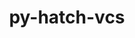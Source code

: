 ---
title: "py-hatch-vcs"
layout: cache
categories: [package, develop-2024-11-17]
meta: {"versions": ["0.4.0"], "compilers": ["apple-clang@=15.0.0", "gcc@=11.1.0", "gcc@=11.4.0", "gcc@=13.2.0", "gcc@=7.3.1", "gcc@=7.5.0", "gcc@=9.4.0", "oneapi@=2024.2.1"], "oss": ["amzn2", "ubuntu18.04", "ubuntu20.04", "ubuntu22.04", "ubuntu24.04", "ventura"], "platforms": ["darwin", "linux"], "targets": ["aarch64", "neoverse_n1", "neoverse_v1", "neoverse_v2", "ppc64le", "x86_64_v3"], "stacks": ["aws-isc", "aws-isc-aarch64", "data-vis-sdk", "e4s", "e4s-neoverse-v2", "e4s-neoverse_v1", "e4s-oneapi", "e4s-power", "ml-darwin-aarch64-mps", "ml-linux-aarch64-cpu", "ml-linux-aarch64-cuda", "ml-linux-x86_64-cpu", "ml-linux-x86_64-cuda", "ml-linux-x86_64-rocm", "radiuss", "root"], "num_specs": 31, "num_specs_by_stack": {"root": 31, "ml-darwin-aarch64-mps": 2, "aws-isc-aarch64": 2, "aws-isc": 1, "radiuss": 2, "e4s-power": 3, "data-vis-sdk": 2, "e4s-neoverse_v1": 3, "e4s-neoverse-v2": 2, "e4s": 5, "e4s-oneapi": 4, "ml-linux-aarch64-cuda": 2, "ml-linux-aarch64-cpu": 2, "ml-linux-x86_64-rocm": 2, "ml-linux-x86_64-cpu": 2, "ml-linux-x86_64-cuda": 2}}
spec_details: [{"hash": "t6jjexmp3ts5zhesuh4h77jmypwmp5si", "compiler": "apple-clang@=15.0.0", "versions": ["0.4.0"], "os": "ventura", "platform": "darwin", "target": "aarch64", "variants": ["build_system=python_pip"], "stacks": ["root", "ml-darwin-aarch64-mps"], "size": "-", "tarball": "https://binaries.spack.io/develop-2024-11-17/build_cache/darwin-ventura-aarch64/apple-clang-15.0.0/py-hatch-vcs-0.4.0/darwin-ventura-aarch64-apple-clang-15.0.0-py-hatch-vcs-0.4.0-t6jjexmp3ts5zhesuh4h77jmypwmp5si.spack"}, {"hash": "akk4imwsjmbhrs572sx7y5qqw3ilhap6", "compiler": "apple-clang@=15.0.0", "versions": ["0.4.0"], "os": "ventura", "platform": "darwin", "target": "aarch64", "variants": ["build_system=python_pip"], "stacks": ["root", "ml-darwin-aarch64-mps"], "size": "-", "tarball": "https://binaries.spack.io/develop-2024-11-17/build_cache/darwin-ventura-aarch64/apple-clang-15.0.0/py-hatch-vcs-0.4.0/darwin-ventura-aarch64-apple-clang-15.0.0-py-hatch-vcs-0.4.0-akk4imwsjmbhrs572sx7y5qqw3ilhap6.spack"}, {"hash": "34nlc4bigppmzmheqgb7vdllu5aki5l4", "compiler": "gcc@=7.3.1", "versions": ["0.4.0"], "os": "amzn2", "platform": "linux", "target": "aarch64", "variants": ["build_system=python_pip"], "stacks": ["root", "aws-isc-aarch64"], "size": "-", "tarball": "https://binaries.spack.io/develop-2024-11-17/build_cache/linux-amzn2-aarch64/gcc-7.3.1/py-hatch-vcs-0.4.0/linux-amzn2-aarch64-gcc-7.3.1-py-hatch-vcs-0.4.0-34nlc4bigppmzmheqgb7vdllu5aki5l4.spack"}, {"hash": "ytoembuxj5csjtroyfrtjw2mimt5wcyy", "compiler": "gcc@=7.3.1", "versions": ["0.4.0"], "os": "amzn2", "platform": "linux", "target": "neoverse_n1", "variants": ["build_system=python_pip"], "stacks": ["root", "aws-isc-aarch64"], "size": "-", "tarball": "https://binaries.spack.io/develop-2024-11-17/build_cache/linux-amzn2-neoverse_n1/gcc-7.3.1/py-hatch-vcs-0.4.0/linux-amzn2-neoverse_n1-gcc-7.3.1-py-hatch-vcs-0.4.0-ytoembuxj5csjtroyfrtjw2mimt5wcyy.spack"}, {"hash": "fvhu46wcdjvise7kotpigdkxpy4nynjr", "compiler": "gcc@=7.3.1", "versions": ["0.4.0"], "os": "amzn2", "platform": "linux", "target": "x86_64_v3", "variants": ["build_system=python_pip"], "stacks": ["root", "aws-isc"], "size": "-", "tarball": "https://binaries.spack.io/develop-2024-11-17/build_cache/linux-amzn2-x86_64_v3/gcc-7.3.1/py-hatch-vcs-0.4.0/linux-amzn2-x86_64_v3-gcc-7.3.1-py-hatch-vcs-0.4.0-fvhu46wcdjvise7kotpigdkxpy4nynjr.spack"}, {"hash": "qhjqiscu4dy2jxrzbq6qwydp3c3drq64", "compiler": "gcc@=7.5.0", "versions": ["0.4.0"], "os": "ubuntu18.04", "platform": "linux", "target": "x86_64_v3", "variants": ["build_system=python_pip"], "stacks": ["root", "radiuss"], "size": "-", "tarball": "https://binaries.spack.io/develop-2024-11-17/build_cache/linux-ubuntu18.04-x86_64_v3/gcc-7.5.0/py-hatch-vcs-0.4.0/linux-ubuntu18.04-x86_64_v3-gcc-7.5.0-py-hatch-vcs-0.4.0-qhjqiscu4dy2jxrzbq6qwydp3c3drq64.spack"}, {"hash": "uxhysqqdqpehqn2obd7t7hmeeif6coqh", "compiler": "gcc@=7.5.0", "versions": ["0.4.0"], "os": "ubuntu18.04", "platform": "linux", "target": "x86_64_v3", "variants": ["build_system=python_pip"], "stacks": ["root", "radiuss"], "size": "-", "tarball": "https://binaries.spack.io/develop-2024-11-17/build_cache/linux-ubuntu18.04-x86_64_v3/gcc-7.5.0/py-hatch-vcs-0.4.0/linux-ubuntu18.04-x86_64_v3-gcc-7.5.0-py-hatch-vcs-0.4.0-uxhysqqdqpehqn2obd7t7hmeeif6coqh.spack"}, {"hash": "4btjfsk5dsljam555gqjk5yefpjk5pro", "compiler": "gcc@=9.4.0", "versions": ["0.4.0"], "os": "ubuntu20.04", "platform": "linux", "target": "ppc64le", "variants": ["build_system=python_pip"], "stacks": ["root", "e4s-power"], "size": "-", "tarball": "https://binaries.spack.io/develop-2024-11-17/build_cache/linux-ubuntu20.04-ppc64le/gcc-9.4.0/py-hatch-vcs-0.4.0/linux-ubuntu20.04-ppc64le-gcc-9.4.0-py-hatch-vcs-0.4.0-4btjfsk5dsljam555gqjk5yefpjk5pro.spack"}, {"hash": "twhbi2wub7mjp3yfbcxpbusos3zoycj3", "compiler": "gcc@=9.4.0", "versions": ["0.4.0"], "os": "ubuntu20.04", "platform": "linux", "target": "ppc64le", "variants": ["build_system=python_pip"], "stacks": ["root", "e4s-power"], "size": "-", "tarball": "https://binaries.spack.io/develop-2024-11-17/build_cache/linux-ubuntu20.04-ppc64le/gcc-9.4.0/py-hatch-vcs-0.4.0/linux-ubuntu20.04-ppc64le-gcc-9.4.0-py-hatch-vcs-0.4.0-twhbi2wub7mjp3yfbcxpbusos3zoycj3.spack"}, {"hash": "5vicbhq7gtkty3akak3qgdluq4kolpap", "compiler": "gcc@=9.4.0", "versions": ["0.4.0"], "os": "ubuntu20.04", "platform": "linux", "target": "ppc64le", "variants": ["build_system=python_pip"], "stacks": ["root", "e4s-power"], "size": "-", "tarball": "https://binaries.spack.io/develop-2024-11-17/build_cache/linux-ubuntu20.04-ppc64le/gcc-9.4.0/py-hatch-vcs-0.4.0/linux-ubuntu20.04-ppc64le-gcc-9.4.0-py-hatch-vcs-0.4.0-5vicbhq7gtkty3akak3qgdluq4kolpap.spack"}, {"hash": "7odkv4bzbyo2vq7tanagooqpefywjyod", "compiler": "gcc@=11.1.0", "versions": ["0.4.0"], "os": "ubuntu20.04", "platform": "linux", "target": "x86_64_v3", "variants": ["build_system=python_pip"], "stacks": ["root", "data-vis-sdk"], "size": "-", "tarball": "https://binaries.spack.io/develop-2024-11-17/build_cache/linux-ubuntu20.04-x86_64_v3/gcc-11.1.0/py-hatch-vcs-0.4.0/linux-ubuntu20.04-x86_64_v3-gcc-11.1.0-py-hatch-vcs-0.4.0-7odkv4bzbyo2vq7tanagooqpefywjyod.spack"}, {"hash": "gxrrmmeh5wc5bpizco3zsp6ugijza3bx", "compiler": "gcc@=11.1.0", "versions": ["0.4.0"], "os": "ubuntu20.04", "platform": "linux", "target": "x86_64_v3", "variants": ["build_system=python_pip"], "stacks": ["root", "data-vis-sdk"], "size": "-", "tarball": "https://binaries.spack.io/develop-2024-11-17/build_cache/linux-ubuntu20.04-x86_64_v3/gcc-11.1.0/py-hatch-vcs-0.4.0/linux-ubuntu20.04-x86_64_v3-gcc-11.1.0-py-hatch-vcs-0.4.0-gxrrmmeh5wc5bpizco3zsp6ugijza3bx.spack"}, {"hash": "iysv5usnha7cov3gxalojnvn3reqecc3", "compiler": "gcc@=11.4.0", "versions": ["0.4.0"], "os": "ubuntu22.04", "platform": "linux", "target": "neoverse_v1", "variants": ["build_system=python_pip"], "stacks": ["root", "e4s-neoverse_v1"], "size": "-", "tarball": "https://binaries.spack.io/develop-2024-11-17/build_cache/linux-ubuntu22.04-neoverse_v1/gcc-11.4.0/py-hatch-vcs-0.4.0/linux-ubuntu22.04-neoverse_v1-gcc-11.4.0-py-hatch-vcs-0.4.0-iysv5usnha7cov3gxalojnvn3reqecc3.spack"}, {"hash": "7tnchug76jzhqrmwvza6oms37iru2fhl", "compiler": "gcc@=11.4.0", "versions": ["0.4.0"], "os": "ubuntu22.04", "platform": "linux", "target": "neoverse_v1", "variants": ["build_system=python_pip"], "stacks": ["root", "e4s-neoverse_v1"], "size": "-", "tarball": "https://binaries.spack.io/develop-2024-11-17/build_cache/linux-ubuntu22.04-neoverse_v1/gcc-11.4.0/py-hatch-vcs-0.4.0/linux-ubuntu22.04-neoverse_v1-gcc-11.4.0-py-hatch-vcs-0.4.0-7tnchug76jzhqrmwvza6oms37iru2fhl.spack"}, {"hash": "a2nhpwh3z7j7kjgdrbjfbkztkgzgfn5o", "compiler": "gcc@=11.4.0", "versions": ["0.4.0"], "os": "ubuntu22.04", "platform": "linux", "target": "neoverse_v1", "variants": ["build_system=python_pip"], "stacks": ["root", "e4s-neoverse_v1"], "size": "-", "tarball": "https://binaries.spack.io/develop-2024-11-17/build_cache/linux-ubuntu22.04-neoverse_v1/gcc-11.4.0/py-hatch-vcs-0.4.0/linux-ubuntu22.04-neoverse_v1-gcc-11.4.0-py-hatch-vcs-0.4.0-a2nhpwh3z7j7kjgdrbjfbkztkgzgfn5o.spack"}, {"hash": "ikp27brhmuyjenht45pwsbeyyspwohpt", "compiler": "gcc@=11.4.0", "versions": ["0.4.0"], "os": "ubuntu22.04", "platform": "linux", "target": "neoverse_v2", "variants": ["build_system=python_pip"], "stacks": ["root", "e4s-neoverse-v2"], "size": "-", "tarball": "https://binaries.spack.io/develop-2024-11-17/build_cache/linux-ubuntu22.04-neoverse_v2/gcc-11.4.0/py-hatch-vcs-0.4.0/linux-ubuntu22.04-neoverse_v2-gcc-11.4.0-py-hatch-vcs-0.4.0-ikp27brhmuyjenht45pwsbeyyspwohpt.spack"}, {"hash": "japsvuzrdxtrxfuqyxussqmnqgv56idf", "compiler": "gcc@=11.4.0", "versions": ["0.4.0"], "os": "ubuntu22.04", "platform": "linux", "target": "neoverse_v2", "variants": ["build_system=python_pip"], "stacks": ["root", "e4s-neoverse-v2"], "size": "-", "tarball": "https://binaries.spack.io/develop-2024-11-17/build_cache/linux-ubuntu22.04-neoverse_v2/gcc-11.4.0/py-hatch-vcs-0.4.0/linux-ubuntu22.04-neoverse_v2-gcc-11.4.0-py-hatch-vcs-0.4.0-japsvuzrdxtrxfuqyxussqmnqgv56idf.spack"}, {"hash": "uqdabgtyb5wiarzmy5p3v2j6cp47xnsa", "compiler": "gcc@=11.4.0", "versions": ["0.4.0"], "os": "ubuntu22.04", "platform": "linux", "target": "x86_64_v3", "variants": ["build_system=python_pip"], "stacks": ["root", "e4s"], "size": "-", "tarball": "https://binaries.spack.io/develop-2024-11-17/build_cache/linux-ubuntu22.04-x86_64_v3/gcc-11.4.0/py-hatch-vcs-0.4.0/linux-ubuntu22.04-x86_64_v3-gcc-11.4.0-py-hatch-vcs-0.4.0-uqdabgtyb5wiarzmy5p3v2j6cp47xnsa.spack"}, {"hash": "635novxm4fhvgyiouvhemgjfd2sdmkdy", "compiler": "gcc@=11.4.0", "versions": ["0.4.0"], "os": "ubuntu22.04", "platform": "linux", "target": "x86_64_v3", "variants": ["build_system=python_pip"], "stacks": ["root", "e4s"], "size": "-", "tarball": "https://binaries.spack.io/develop-2024-11-17/build_cache/linux-ubuntu22.04-x86_64_v3/gcc-11.4.0/py-hatch-vcs-0.4.0/linux-ubuntu22.04-x86_64_v3-gcc-11.4.0-py-hatch-vcs-0.4.0-635novxm4fhvgyiouvhemgjfd2sdmkdy.spack"}, {"hash": "qnh55oexjsixljqjxoqdahuis6qrt7al", "compiler": "gcc@=11.4.0", "versions": ["0.4.0"], "os": "ubuntu22.04", "platform": "linux", "target": "x86_64_v3", "variants": ["build_system=python_pip"], "stacks": ["root", "e4s"], "size": "-", "tarball": "https://binaries.spack.io/develop-2024-11-17/build_cache/linux-ubuntu22.04-x86_64_v3/gcc-11.4.0/py-hatch-vcs-0.4.0/linux-ubuntu22.04-x86_64_v3-gcc-11.4.0-py-hatch-vcs-0.4.0-qnh55oexjsixljqjxoqdahuis6qrt7al.spack"}, {"hash": "2iccnbjgq5gzk3frvoudlifqkckiwe5v", "compiler": "gcc@=11.4.0", "versions": ["0.4.0"], "os": "ubuntu22.04", "platform": "linux", "target": "x86_64_v3", "variants": ["build_system=python_pip"], "stacks": ["root", "e4s"], "size": "-", "tarball": "https://binaries.spack.io/develop-2024-11-17/build_cache/linux-ubuntu22.04-x86_64_v3/gcc-11.4.0/py-hatch-vcs-0.4.0/linux-ubuntu22.04-x86_64_v3-gcc-11.4.0-py-hatch-vcs-0.4.0-2iccnbjgq5gzk3frvoudlifqkckiwe5v.spack"}, {"hash": "ig23lozektjddvof5miwyhtd75yauc7y", "compiler": "gcc@=11.4.0", "versions": ["0.4.0"], "os": "ubuntu22.04", "platform": "linux", "target": "x86_64_v3", "variants": ["build_system=python_pip"], "stacks": ["root", "e4s"], "size": "-", "tarball": "https://binaries.spack.io/develop-2024-11-17/build_cache/linux-ubuntu22.04-x86_64_v3/gcc-11.4.0/py-hatch-vcs-0.4.0/linux-ubuntu22.04-x86_64_v3-gcc-11.4.0-py-hatch-vcs-0.4.0-ig23lozektjddvof5miwyhtd75yauc7y.spack"}, {"hash": "s5evurnjf4ifzr3govkko6wfhflkuzop", "compiler": "oneapi@=2024.2.1", "versions": ["0.4.0"], "os": "ubuntu22.04", "platform": "linux", "target": "x86_64_v3", "variants": ["build_system=python_pip"], "stacks": ["root", "e4s-oneapi"], "size": "-", "tarball": "https://binaries.spack.io/develop-2024-11-17/build_cache/linux-ubuntu22.04-x86_64_v3/oneapi-2024.2.1/py-hatch-vcs-0.4.0/linux-ubuntu22.04-x86_64_v3-oneapi-2024.2.1-py-hatch-vcs-0.4.0-s5evurnjf4ifzr3govkko6wfhflkuzop.spack"}, {"hash": "g6tnmxh6wholbnadzud4koj7s5xkv5vx", "compiler": "oneapi@=2024.2.1", "versions": ["0.4.0"], "os": "ubuntu22.04", "platform": "linux", "target": "x86_64_v3", "variants": ["build_system=python_pip"], "stacks": ["root", "e4s-oneapi"], "size": "-", "tarball": "https://binaries.spack.io/develop-2024-11-17/build_cache/linux-ubuntu22.04-x86_64_v3/oneapi-2024.2.1/py-hatch-vcs-0.4.0/linux-ubuntu22.04-x86_64_v3-oneapi-2024.2.1-py-hatch-vcs-0.4.0-g6tnmxh6wholbnadzud4koj7s5xkv5vx.spack"}, {"hash": "5effmwi5t7rmj3zvdf6k233lvzzebbfu", "compiler": "oneapi@=2024.2.1", "versions": ["0.4.0"], "os": "ubuntu22.04", "platform": "linux", "target": "x86_64_v3", "variants": ["build_system=python_pip"], "stacks": ["root", "e4s-oneapi"], "size": "-", "tarball": "https://binaries.spack.io/develop-2024-11-17/build_cache/linux-ubuntu22.04-x86_64_v3/oneapi-2024.2.1/py-hatch-vcs-0.4.0/linux-ubuntu22.04-x86_64_v3-oneapi-2024.2.1-py-hatch-vcs-0.4.0-5effmwi5t7rmj3zvdf6k233lvzzebbfu.spack"}, {"hash": "s6yidbzc3vr6wim2d5eet7dwruofpcb3", "compiler": "oneapi@=2024.2.1", "versions": ["0.4.0"], "os": "ubuntu22.04", "platform": "linux", "target": "x86_64_v3", "variants": ["build_system=python_pip"], "stacks": ["root", "e4s-oneapi"], "size": "-", "tarball": "https://binaries.spack.io/develop-2024-11-17/build_cache/linux-ubuntu22.04-x86_64_v3/oneapi-2024.2.1/py-hatch-vcs-0.4.0/linux-ubuntu22.04-x86_64_v3-oneapi-2024.2.1-py-hatch-vcs-0.4.0-s6yidbzc3vr6wim2d5eet7dwruofpcb3.spack"}, {"hash": "bjd7hlwxit3v6x4ti23mnk4c5uy3qgd2", "compiler": "gcc@=13.2.0", "versions": ["0.4.0"], "os": "ubuntu24.04", "platform": "linux", "target": "aarch64", "variants": ["build_system=python_pip"], "stacks": ["root", "ml-linux-aarch64-cuda", "ml-linux-aarch64-cpu"], "size": "-", "tarball": "https://binaries.spack.io/develop-2024-11-17/build_cache/linux-ubuntu24.04-aarch64/gcc-13.2.0/py-hatch-vcs-0.4.0/linux-ubuntu24.04-aarch64-gcc-13.2.0-py-hatch-vcs-0.4.0-bjd7hlwxit3v6x4ti23mnk4c5uy3qgd2.spack"}, {"hash": "e2bntfodipanhl4apvhwejyqrthmgwdg", "compiler": "gcc@=13.2.0", "versions": ["0.4.0"], "os": "ubuntu24.04", "platform": "linux", "target": "aarch64", "variants": ["build_system=python_pip"], "stacks": ["root", "ml-linux-aarch64-cuda", "ml-linux-aarch64-cpu"], "size": "-", "tarball": "https://binaries.spack.io/develop-2024-11-17/build_cache/linux-ubuntu24.04-aarch64/gcc-13.2.0/py-hatch-vcs-0.4.0/linux-ubuntu24.04-aarch64-gcc-13.2.0-py-hatch-vcs-0.4.0-e2bntfodipanhl4apvhwejyqrthmgwdg.spack"}, {"hash": "3dtof4vholsq4gazztbhqabonjknxxz2", "compiler": "gcc@=13.2.0", "versions": ["0.4.0"], "os": "ubuntu24.04", "platform": "linux", "target": "x86_64_v3", "variants": ["build_system=python_pip"], "stacks": ["root", "ml-linux-x86_64-rocm", "ml-linux-x86_64-cpu", "ml-linux-x86_64-cuda"], "size": "-", "tarball": "https://binaries.spack.io/develop-2024-11-17/build_cache/linux-ubuntu24.04-x86_64_v3/gcc-13.2.0/py-hatch-vcs-0.4.0/linux-ubuntu24.04-x86_64_v3-gcc-13.2.0-py-hatch-vcs-0.4.0-3dtof4vholsq4gazztbhqabonjknxxz2.spack"}, {"hash": "ztl2o47vemcfjvmfcma3lqrvb5d4ph2o", "compiler": "gcc@=13.2.0", "versions": ["0.4.0"], "os": "ubuntu24.04", "platform": "linux", "target": "x86_64_v3", "variants": ["build_system=python_pip"], "stacks": ["root", "ml-linux-x86_64-rocm"], "size": "-", "tarball": "https://binaries.spack.io/develop-2024-11-17/build_cache/linux-ubuntu24.04-x86_64_v3/gcc-13.2.0/py-hatch-vcs-0.4.0/linux-ubuntu24.04-x86_64_v3-gcc-13.2.0-py-hatch-vcs-0.4.0-ztl2o47vemcfjvmfcma3lqrvb5d4ph2o.spack"}, {"hash": "gzbqsbon7amdnlwunlw323jzx6g5mjol", "compiler": "gcc@=13.2.0", "versions": ["0.4.0"], "os": "ubuntu24.04", "platform": "linux", "target": "x86_64_v3", "variants": ["build_system=python_pip"], "stacks": ["root", "ml-linux-x86_64-cpu", "ml-linux-x86_64-cuda"], "size": "-", "tarball": "https://binaries.spack.io/develop-2024-11-17/build_cache/linux-ubuntu24.04-x86_64_v3/gcc-13.2.0/py-hatch-vcs-0.4.0/linux-ubuntu24.04-x86_64_v3-gcc-13.2.0-py-hatch-vcs-0.4.0-gzbqsbon7amdnlwunlw323jzx6g5mjol.spack"}]
---